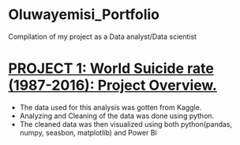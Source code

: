 # Oluwayemisi_Portfolio
Compilation of my project as a Data analyst/Data scientist

# [PROJECT 1: World Suicide rate (1987-2016): Project Overview.](https://github.com/oluwayemisi1/World_Suicide_Rate)
*	The data used for this analysis was gotten from Kaggle. 
*	Analyzing and Cleaning of the data was done using python.
*	The cleaned data was then visualized using both python(pandas, numpy, seasbon, matplotlib) and Power Bi
